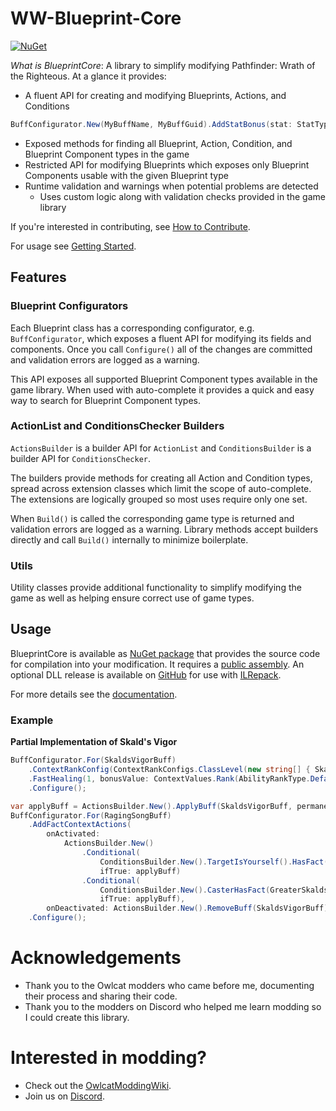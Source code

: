 # WW-Blueprint-Core

[![NuGet](https://img.shields.io/nuget/v/WW-Blueprint-Core?style=flat-square)](https://www.nuget.org/packages/WW-Blueprint-Core)

*What is BlueprintCore*: A library to simplify modifying Pathfinder: Wrath of the Righteous. At a glance it provides:

* A fluent API for creating and modifying Blueprints, Actions, and Conditions
```C#
BuffConfigurator.New(MyBuffName, MyBuffGuid).AddStatBonus(stat: StatType.Strength, value: 2).Configure();
```
* Exposed methods for finding all Blueprint, Action, Condition, and Blueprint Component types in the game
* Restricted API for modifying Blueprints which exposes only Blueprint Components usable with the given Blueprint type
* Runtime validation and warnings when potential problems are detected
    * Uses custom logic along with validation checks provided in the game library

If you're interested in contributing, see [How to Contribute](https://wittlewolfie.github.io/WW-Blueprint-Core/articles/contributing.html).

For usage see [Getting Started](https://wittlewolfie.github.io/WW-Blueprint-Core/articles/intro.html).

## Features

### Blueprint Configurators

Each Blueprint class has a corresponding configurator, e.g. `BuffConfigurator`, which exposes a fluent API for modifying its fields and components. Once you call `Configure()` all of the changes are committed and validation errors are logged as a warning.

This API exposes all supported Blueprint Component types available in the game library. When used with auto-complete it provides a quick and easy way to search for Blueprint Component types.

### ActionList and ConditionsChecker Builders

`ActionsBuilder` is a builder API for `ActionList` and `ConditionsBuilder` is a builder API for `ConditionsChecker`.

The builders provide methods for creating all Action and Condition types, spread across extension classes which limit the scope of auto-complete. The extensions are logically grouped so most uses require only one set.

When `Build()` is called the corresponding game type is returned and validation errors are logged as a warning. Library methods accept builders directly and call `Build()` internally to minimize boilerplate.

### Utils

Utility classes provide additional functionality to simplify modifying the game as well as helping ensure correct use of game types.

## Usage

BlueprintCore is available as [NuGet package](https://www.nuget.org/packages/WW-Blueprint-Core/) that provides the source code for compilation into your modification. It requires a [public assembly](https://github.com/WittleWolfie/OwlcatModdingWiki/wiki/Publicise-Assemblies). An optional DLL release is available on [GitHub](https://github.com/WittleWolfie/WW-Blueprint-Core/releases) for use with [ILRepack](https://github.com/ravibpatel/ILRepack.Lib.MSBuild.Task).

For more details see the [documentation](https://wittlewolfie.github.io/WW-Blueprint-Core/articles/intro.html).

### Example

**Partial Implementation of Skald's Vigor**
```C# 
BuffConfigurator.For(SkaldsVigorBuff)
    .ContextRankConfig(ContextRankConfigs.ClassLevel(new string[] { SkaldClass }).WithStartPlusDoubleDivStepProgression(8))
    .FastHealing(1, bonusValue: ContextValues.Rank(AbilityRankType.Default))
    .Configure();

var applyBuff = ActionsBuilder.New().ApplyBuff(SkaldsVigorBuff, permanent: true, dispellable: false);
BuffConfigurator.For(RagingSongBuff)
    .AddFactContextActions(
        onActivated:
            ActionsBuilder.New()
                .Conditional(
                    ConditionsBuilder.New().TargetIsYourself().HasFact(SkaldsVigor),
                    ifTrue: applyBuff)
                .Conditional(
                    ConditionsBuilder.New().CasterHasFact(GreaterSkaldsVigor),
                    ifTrue: applyBuff),
        onDeactivated: ActionsBuilder.New().RemoveBuff(SkaldsVigorBuff))
    .Configure();
```

# Acknowledgements

* Thank you to the Owlcat modders who came before me, documenting their process and sharing their code.
* Thank you to the modders on Discord who helped me learn modding so I could create this library.

# Interested in modding?

* Check out the [OwlcatModdingWiki](https://github.com/WittleWolfie/OwlcatModdingWiki/wiki).
* Join us on [Discord](https://discord.gg/zHbMuYT6).
